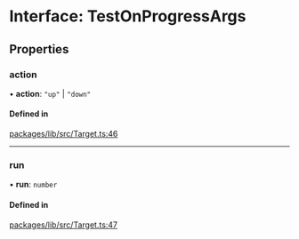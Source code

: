 # Interface: TestOnProgressArgs

## Properties

### action

• **action**: ``"up"`` \| ``"down"``

#### Defined in

[packages/lib/src/Target.ts:46](https://github.com/Knaackee/hotmig/blob/225169c/packages/lib/src/Target.ts#L46)

___

### run

• **run**: `number`

#### Defined in

[packages/lib/src/Target.ts:47](https://github.com/Knaackee/hotmig/blob/225169c/packages/lib/src/Target.ts#L47)
